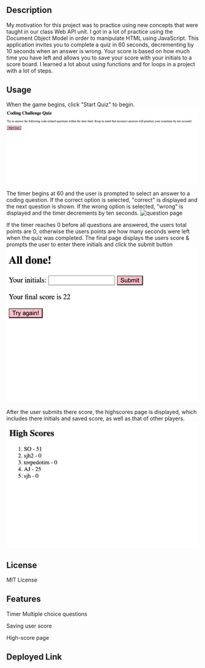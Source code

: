 # <Code-Quiz>

## Description

My motivation for this project was to practice using new concepts that were taught in our class Web API unit. I got in a lot of practice using the Document Object Model in order to manipulate HTML using JavaScript. This application invites you to complete a quiz in 60 seconds, decrementing by 10 seconds when an answer is wrong. Your score is based on how much time you have left and allows you to save your score with your initials to a score board. I learned a lot about using functions and for loops in a project with a lot of steps. 

## Usage

When the game begins, click "Start Quiz" to begin.
![intro page](assets/images/intro_page.png)

The timer begins at 60 and the user is prompted to select an answer to a coding question. If the correct option is selected, "correct" is displayed and the next question is shown. If the wrong option is selected, "wrong" is displayed and the timer decrements by ten seconds. 
![question page](assets/images/question_page)

If the timer reaches 0 before all questions are answered, the users total points are 0, otherwise the users points are how many seconds were left when the quiz was completed. The final page displays the users score & prompts the user to enter there initials and click the submit button
![game over page](assets/images/game_over.png)

After the user submits there score, the highscores page is displayed, which includes there initials and saved score, as well as that of other players.
![high score page](assets/images/high_scores.png)

## License

MIT License

## Features

Timer
Multiple choice questions

Saving user score

High-score page

## Deployed Link
